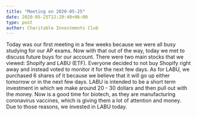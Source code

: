 ```yaml
---
title: "Meeting on 2020-05-25"
date: 2020-05-25T12:29:40+06:00
type: post
author: Charitable Investments Club
---
```

Today was our first meeting in a few weeks because we were all busy studying for our AP exams. Now with that out of the way, today we met to discuss future buys for our account. There were two main stocks that we viewed: Shopify and LABU (ETF). Everyone decided to not buy Shopify right away and instead voted to monitor it for the next few days. As for LABU, we purchased 6 shares of it because we believe that it will go up either tomorrow or in the next few days. LABU is intended to be a short term investment in which we make around 20 - 30 dollars and then pull out with the money. Now is a good time for biotech, as they are manufacturing coronavirus vaccines, which is giving them a lot of attention and money. Due to those reasons, we invested in LABU today. 

